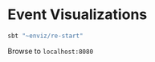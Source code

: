 Event Visualizations
====================

```bash
sbt "~enviz/re-start"
```

Browse to `localhost:8080`
